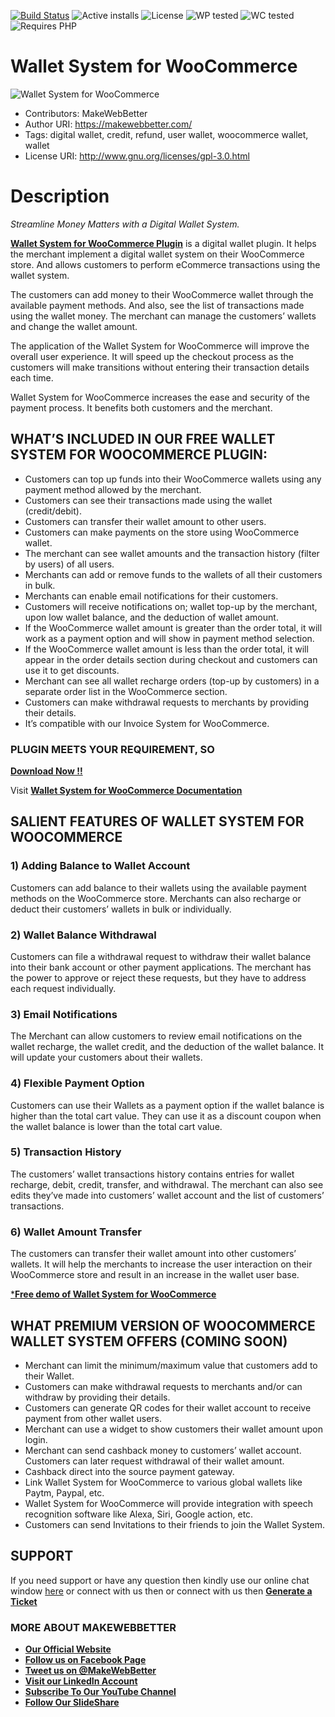 [![Build Status](https://img.shields.io/travis/twbs/bootstrap/v4-dev.svg)](https://travis-ci.org/twbs/bootstrap) ![Active installs](https://img.shields.io/badge/Active-100%2B-brightgreen) ![License](https://img.shields.io/badge/License-GPLv3%20or%20later-yellowgreen) ![WP tested](https://img.shields.io/badge/WP%20tested-5.7.2-brightgreen) ![WC tested](https://img.shields.io/badge/WC%20tested-5.2.0-brightgreen) ![Requires PHP](https://img.shields.io/badge/Requires%20PHP-5.6-blue)
# Wallet System for WooCommerce
![Wallet System for WooCommerce](https://ps.w.org/wallet-system-for-woocommerce/assets/banner-772x250.png?rev=2534294)
* Contributors: MakeWebBetter
* Author URI: https://makewebbetter.com/
* Tags: digital wallet, credit, refund, user wallet, woocommerce wallet, wallet
* License URI: http://www.gnu.org/licenses/gpl-3.0.html 

# Description
_Streamline Money Matters with a Digital Wallet System._

**[Wallet System for WooCommerce Plugin](https://wordpress.org/plugins/wallet-system-for-woocommerce/)** is a digital wallet plugin. It helps the merchant implement a digital wallet system on their WooCommerce store. And allows customers to perform eCommerce transactions using the wallet system.

The customers can add money to their WooCommerce wallet through the available payment methods. And also, see the list of transactions made using the wallet money. The merchant can manage the customers’ wallets and change the wallet amount. 

The application of the Wallet System for WooCommerce will improve the overall user experience. It will speed up the checkout process as the customers will make transitions without entering their transaction details each time. 

Wallet System for WooCommerce increases the ease and security of the payment process. It benefits both customers and the merchant. 

## WHAT’S INCLUDED IN OUR FREE WALLET SYSTEM FOR WOOCOMMERCE PLUGIN:

- Customers can top up funds into their WooCommerce wallets using any payment method allowed by the merchant. 
- Customers can see their transactions made using the wallet (credit/debit). 
- Customers can transfer their wallet amount to other users. 
- Customers can make payments on the store using WooCommerce wallet. 
- The merchant can see wallet amounts and the transaction history (filter by users) of all users. 
- Merchants can add or remove funds to the wallets of all their customers in bulk. 
- Merchants can enable email notifications for their customers. 
- Customers will receive notifications on; wallet top-up by the merchant, upon low wallet balance, and the deduction of wallet amount. 
- If the WooCommerce wallet amount is greater than the order total, it will work as a payment option and will show in payment method selection. 
- If the WooCommerce wallet amount is less than the order total, it will appear in the order details section during checkout and customers can use it to get discounts.
- Merchant can see all wallet recharge orders (top-up by customers) in a separate order list in the WooCommerce section. 
- Customers can make withdrawal requests to merchants by providing their details. 
- It’s compatible with our Invoice System for WooCommerce. 

### PLUGIN MEETS YOUR REQUIREMENT, SO 
[**Download Now !!**](https://downloads.wordpress.org/plugin/wallet-system-for-woocommerce.zip) 

Visit [**Wallet System for WooCommerce Documentation**](https://docs.makewebbetter.com/wallet-system-for-woocommerce/?utm_source=MWB-wallet-org&utm_medium=MWB-ORG-Page&utm_campaign=MWB-doc)

## SALIENT FEATURES OF WALLET SYSTEM FOR WOOCOMMERCE

### 1) Adding Balance to Wallet Account
Customers can add balance to their wallets using the available payment methods on the WooCommerce store. Merchants can also recharge or deduct their customers’ wallets in bulk or individually. 

### 2) Wallet Balance Withdrawal
Customers can file a withdrawal request to withdraw their wallet balance into their bank account or other payment applications. The merchant has the power to approve or reject these requests, but they have to address each request individually. 

### 3) Email Notifications
The Merchant can allow customers to review email notifications on the wallet recharge, the wallet credit, and the deduction of the wallet balance. It will update your customers about their wallets. 

### 4) Flexible Payment Option
Customers can use their Wallets as a payment option if the wallet balance is higher than the total cart value. They can use it as a discount coupon when the wallet balance is lower than the total cart value. 

### 5) Transaction History
The customers’ wallet transactions history contains entries for wallet recharge, debit, credit, transfer, and withdrawal. The merchant can also see edits they’ve made into customers’ wallet account and the list of customers’ transactions. 

### 6) Wallet Amount Transfer
The customers can transfer their wallet amount into other customers’ wallets. It will help the merchants to increase the user interaction on their WooCommerce store and result in an increase in the wallet user base. 

 [***Free demo of Wallet System for WooCommerce**](https://demo.makewebbetter.com/wallet-system-for-woocommerce/?utm_source=MWB-wallet-org&utm_medium=MWB-ORG-Page&utm_campaign=MWB-demo)
 
## WHAT PREMIUM VERSION OF WOOCOMMERCE  WALLET SYSTEM OFFERS (COMING SOON)

- Merchant can limit the minimum/maximum value that customers add to their Wallet. 
- Customers can make withdrawal requests to merchants and/or can withdraw by providing their details. 
- Customers can generate QR codes for their wallet account to receive payment from other wallet users. 
- Merchant can use a widget to show customers their wallet amount upon login. 
- Merchant can send cashback money to customers’ wallet account. Customers can later request withdrawal of their wallet amount.  
- Cashback direct into the source payment gateway. 
- Link Wallet System for WooCommerce to various global wallets like Paytm, Paypal, etc.
- Wallet System for WooCommerce will provide integration with speech recognition software like Alexa, Siri, Google action, etc.
- Customers can send Invitations to their friends to join the Wallet System. 

## SUPPORT
If you need support or have any question then kindly use our online chat window [here](https://makewebbetter.com/?utm_source=MWB-wallet-github&utm_medium=MWB-github-page&utm_campaign=MWB-wallet-git) or  connect with us then or  connect with us then [**Generate a Ticket**](https://makewebbetter.com/submit-query/?utm_source=MWB-wallet-github&utm_medium=MWB-github-page&utm_campaign=MWB-wallet-git)

### **MORE ABOUT MAKEWEBBETTER**

- [**Our Official Website**](https://makewebbetter.com/?utm_source=MWB-wallet-git&utm_medium=MWB-git&utm_campaign=git)
- [**Follow us on Facebook Page**](https://www.facebook.com/makewebbetter)
- [**Tweet us on @MakeWebBetter**](https://twitter.com/makewebbetter)
- [**Visit our LinkedIn Account**](https://www.linkedin.com/company/makewebbetter)
- [**Subscribe To Our YouTube Channel**](https://www.youtube.com/channel/UC7nYNf0JETOwW3GOD_EW2Ag)
- [**Follow Our SlideShare**](https://www.slideshare.net/MakeWebBetter)
